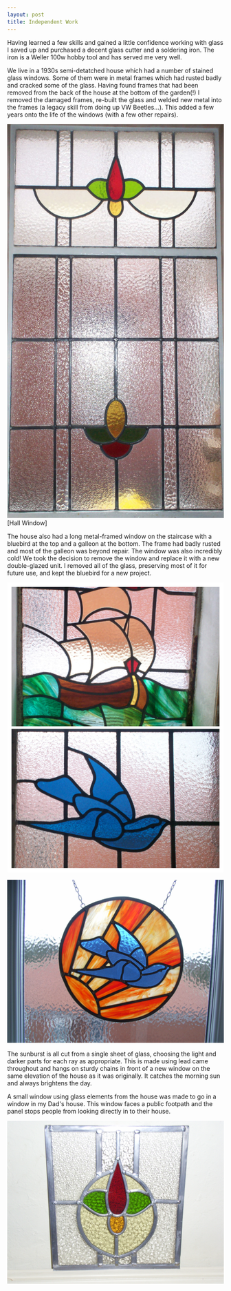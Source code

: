 ```yaml
---
layout: post
title: Independent Work
---
```


Having learned a few skills and gained a little confidence working with glass I saved up and purchased a decent glass cutter and a soldering iron. The iron is a Weller 100w hobby tool and has served me very well.

We live in a 1930s semi-detatched house which had a number of stained glass windows. Some of them were in metal frames which had rusted badly and cracked some of the glass. Having found frames that had been removed from the back of the house at the bottom of the garden(!) I removed the damaged frames, re-built the glass and welded new metal into the frames  (a legacy skill from doing up VW Beetles...). This added a few years onto the life of the windows (with a few other repairs). 

![Hall Window](https://github.com/Harrysdad2/Harrysdad2.github.io/blob/master/images/Hall%20Window.JPG?raw=true)[Hall Window]

The house also had a long metal-framed window on the staircase with a bluebird at the top and a galleon at the bottom. The frame had badly rusted and most of the galleon was beyond repair. The window was also incredibly cold! We took the decision to remove the window and replace it with a new double-glazed unit. I removed all of the glass, preserving most of it for future use, and kept the bluebird for a new project.

![Bluebird](https://github.com/Harrysdad2/Harrysdad2.github.io/blob/master/images/Galleon%20Bird.jpg?raw=true)

![Bluebird Sunburst](https://github.com/Harrysdad2/Harrysdad2.github.io/blob/master/images/Bluebird.jpg?raw=true)

The sunburst is all cut from a single sheet of glass, choosing the light and darker parts for each ray as appropriate. This is made using lead came throughout and hangs on sturdy chains in front of a new window on the same elevation of the house as it was originally. It catches the morning sun and always brightens the day.

A small window using glass elements from the house was made to go in a window in my Dad's house. This window faces a public footpath and the panel stops people from looking directly in to their house.

![Small Panel Saddleworth](https://github.com/Harrysdad2/Harrysdad2.github.io/blob/master/images/Small%20Saddleworth.jpg?raw=true)
